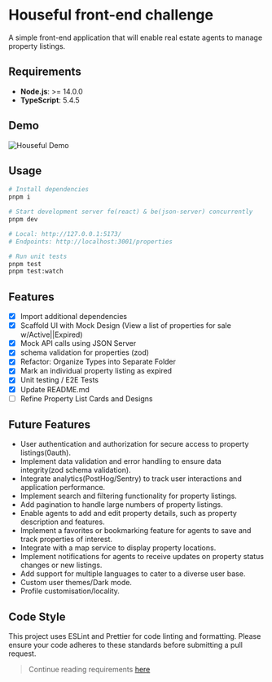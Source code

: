 # Houseful front-end challenge

A simple front-end application that will enable real estate agents to manage property listings.

## Requirements

- **Node.js**: >= 14.0.0
- **TypeScript**: 5.4.5

## Demo

![Houseful Demo](./assets/houseful_demo.gif)

## Usage

```sh
# Install dependencies
pnpm i

# Start development server fe(react) & be(json-server) concurrently
pnpm dev

# Local: http://127.0.0.1:5173/
# Endpoints: http://localhost:3001/properties

# Run unit tests
pnpm test
pnpm test:watch
```

## Features

- [x] Import additional dependencies
- [x] Scaffold UI with Mock Design (View a list of properties for sale w/Active||Expired)
- [x] Mock API calls using JSON Server
- [x] schema validation for properties (zod)
- [x] Refactor: Organize Types into Separate Folder
- [x] Mark an individual property listing as expired
- [x] Unit testing / E2E Tests
- [x] Update README.md
- [ ] Refine Property List Cards and Designs

## Future Features

- User authentication and authorization for secure access to property listings(0auth).
- Implement data validation and error handling to ensure data integrity(zod schema validation).
- Integrate analytics(PostHog/Sentry) to track user interactions and application performance.
- Implement search and filtering functionality for property listings.
- Add pagination to handle large numbers of property listings.
- Enable agents to add and edit property details, such as property description and features.
- Implement a favorites or bookmarking feature for agents to save and track properties of interest.
- Integrate with a map service to display property locations.
- Implement notifications for agents to receive updates on property status changes or new listings.
- Add support for multiple languages to cater to a diverse user base.
- Custom user themes/Dark mode.
- Profile customisation/locality.

## Code Style

This project uses ESLint and Prettier for code linting and formatting. Please ensure your code adheres to these standards before submitting a pull request.

> Continue reading requirements [here](README_INSTRUCTIONS.md)
